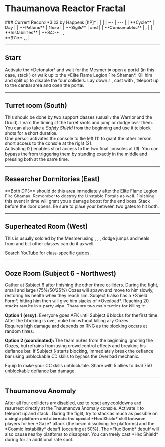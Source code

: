 # Thaumanova Reactor Fractal
<Grid>
<Column>
    ### Current Record *3:33 by Happens [hP]*
    <Youtube id="VB3H_A-tkF0"/>
</Column>
  
<Column>    
    | | |
    | --- | --- |
    | **Cycle** | Day |
    | **Potions** | None |
    | **Sigils** | <Item id="24868"/> and <Item id="24615"/> |
    | **Consumables** | <Item id="78978"/>, <Item id="49940"/> |
    | **Instabilities** | **84:** <Instability name="Afflicted"/>, <Instability name="Flux Bomb"/>, <Instability name="Toxic Trail"/><br/>**97:** <Instability name="Adrenaline Rush"/>, <Instability name="Mists Convergence"/>, <Instability name="Social Awkwardness"/> |
</Column>
</Grid>

---

## Start
<Grid>
<Column>
Activate the *Detonator* and wait for the Mesmer to open a portal (in this case, stack <Boon name="might"/>) or walk up to the *Elite Flame Legion Fire Shaman*. Kill him and split up to disable the four colliders.
</Column>

<Column>
<Tips>
    <Tip specialization="chronomancer">Lay down a <Skill id="10197"/>, cast <Skill id="29578"/> with <Skill id="10200"/>, teleport up to the central area and open the portal.</Tip>
</Tips>
</Column>
</Grid>

---

## Turret room (South)
This should be done by two support classes (usually the Warrior and the Druid). Learn the timing of the turret shots and jump or dodge over them. You can also take a *Safety Shield* from the beginning and use it to block shots for a short duration.    
One person activates the console to the left (1) to grant the other person short access to the console at the right (2).    
Activating (2) enables short access to the two final consoles at (3). You can bypass the <Condition name="immobile"/> from triggering them by standing exactly in the middle and pressing both at the same time.

---

## Researcher Dormitories (East)
<Grid>
<Column>
**Both DPS** should do this area immediately after the Elite Flame Legion Fire Shaman. Remember to destroy the Unstable Portals as well. Finishing this event in time will grant you a damage boost for the end boss.
</Column>

<Column>
<Tips>
    <Tip specialization="tempest">Stack <Boon name="might"/> before the door opens. Be sure to place your <Skill id="29719"/> between two gates to hit both.</Tip>
</Tips>
</Column>
</Grid>

---

## Superheated Room (West)
This is usually solo'ed by the Mesmer using <Skill id="29578"/>, <Skill id="29830"/>, <Skill id="10200"/>, dodge jumps and heals from <Skill id="10213"/> and <Trait id="740"/> but other classes can do it as well.

[Search YouTube](https://www.youtube.com/results?search_query=heatroom+solo) for class-specific guides.

---

## Ooze Room (Subject 6 - Northwest)
<Grid>
<Column>
Gather at Subject 6 after finishing the other three colliders. During the fight, small and large (75%/50/25%) Oozes will spawn and move to him slowly, restoring his health when they reach him. Subject 6 also has a *Shield Form*, hitting him then will give him stacks of *Overload*. Reaching 20 stacks results in a party wipe. There are two main tactics for killing it:

**Option 1 (easy):** Everyone goes AFK until Subject 6 blocks for the first time. After the blocking is over, nuke him without killing any Oozes.    
Requires high damage and depends on RNG as the blocking occurs at random times.

**Option 2 (coordinated):** The team nukes from the beginning ignoring the Oozes, but refrains from using crowd control effects and breaking his defiance bar. If Subject 6 starts blocking, immediately break the defiance bar using unblockable CC skills to bypass the Overload mechanic.
</Column>

<Column>
<Tips>
    <Tip specialization="warrior">Equip <Skill id="14404"/> to make your CC skills unblockable.</Tip>
    <Tip specialization="thief">Share <Skill id="13132"/> with 5 allies to deal 750 unblockable defiance bar damage.</Tip>
</Tips>
</Column>
</Grid>

---

## Thaumanova Anomaly
<Grid>
<Column>
After all four colliders are disabled, use <Command name="gg"/> to reset any cooldowns and resurrect directly at the Thaumanova Anomaly console. Activate it to teleport up and stack <Boon name="might"/>.    
During the fight, try to stack as much as possible on a single platform and alternate the special *Hex Shield* skill between players for her *Gaze* attack (the beam dissolving the platforms) and the *Cosmic Instability* debuff (occuring at 50%). The *Flux Bomb* debuff will also cause nearby platforms to disappear.
</Column>

<Column>
<Tips>
    <Tip specialization="chronomancer">You can freely cast *Hex Shield* during <Skill id="29830"/> for an additional safe spot.</Tip>
</Tips>
</Column>
</Grid>
